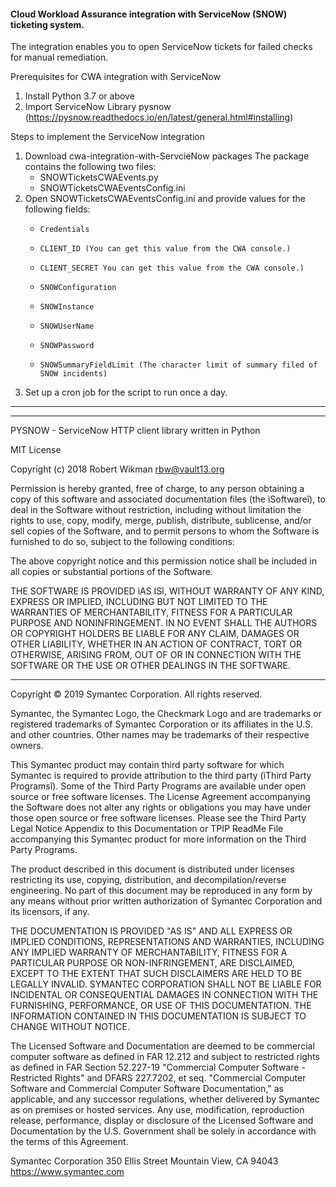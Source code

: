 #### Cloud Workload Assurance integration with ServiceNow (SNOW) ticketing system. 
The integration enables you to open ServiceNow tickets for failed checks for manual remediation.

 Prerequisites for CWA integration with ServiceNow
 1. Install Python 3.7 or above
 2. Import ServiceNow Library pysnow (https://pysnow.readthedocs.io/en/latest/general.html#installing)

 Steps to implement the ServiceNow integration
 1. Download cwa-integration-with-ServcieNow packages
 The package contains the following two files:
	  * SNOWTicketsCWAEvents.py
	  * SNOWTicketsCWAEventsConfig.ini
 2. Open SNOWTicketsCWAEventsConfig.ini and provide values for the following fields:
	  * `Credentials`
    * `CLIENT_ID (You can get this value from the CWA console.)`
    * `CLIENT_SECRET You can get this value from the CWA console.)`
	
	 * `SNOWConfiguration`
    * `SNOWInstance` 
    * `SNOWUserName` 
    * `SNOWPassword`
    * `SNOWSummaryFieldLimit (The character limit of summary filed of SNOW incidents)`
 3. Set up a cron job for the script to run once a day.


----------------------------------------------------------------------------------------------
----------------------------------------------------------------------------------------------
PYSNOW - ServiceNow HTTP client library written in Python
			    		    		
MIT License

Copyright (c) 2018 Robert Wikman <rbw@vault13.org>

Permission is hereby granted, free of charge, to any person obtaining a copy of this software and associated documentation files (the ìSoftwareî), to deal in the Software without restriction, including without limitation the rights to use, copy, modify, merge, publish, distribute, sublicense, and/or sell copies of the Software, and to permit persons to whom the Software is furnished to do so, subject to the following conditions:

The above copyright notice and this permission notice shall be included in all copies or substantial portions of the Software.

THE SOFTWARE IS PROVIDED ìAS ISî, WITHOUT WARRANTY OF ANY KIND, EXPRESS OR IMPLIED, INCLUDING BUT NOT LIMITED TO THE WARRANTIES OF MERCHANTABILITY, FITNESS FOR A PARTICULAR PURPOSE AND NONINFRINGEMENT. IN NO EVENT SHALL THE AUTHORS OR COPYRIGHT HOLDERS BE LIABLE FOR ANY CLAIM, DAMAGES OR OTHER LIABILITY, WHETHER IN AN ACTION OF CONTRACT, TORT OR OTHERWISE, ARISING FROM, OUT OF OR IN CONNECTION WITH THE SOFTWARE OR THE USE OR OTHER DEALINGS IN THE SOFTWARE.


--------------------------------------------------------------------------------------------------------------------------------------------------------------------------------------------
Copyright © 2019 Symantec Corporation. All rights reserved.

Symantec, the Symantec Logo, the Checkmark Logo and  are trademarks or registered trademarks of Symantec Corporation or its affiliates in the U.S. and other countries. Other names may be trademarks of their respective owners.

This Symantec product may contain third party software for which Symantec is required to provide attribution to the third party (ìThird Party Programsî). Some of the Third Party Programs are available under open source or free software licenses. The License Agreement accompanying the Software does not alter any rights or obligations you may have under those open source or free software licenses. Please see the Third Party Legal Notice Appendix to this Documentation or TPIP ReadMe File accompanying this Symantec product for more information on the Third Party Programs.

The product described in this document is distributed under licenses restricting its use, copying, distribution, and decompilation/reverse engineering. No part of this document may be reproduced in any form by any means without prior written authorization of Symantec Corporation and its licensors, if any.

THE DOCUMENTATION IS PROVIDED "AS IS" AND ALL EXPRESS OR IMPLIED CONDITIONS, REPRESENTATIONS AND WARRANTIES, INCLUDING ANY IMPLIED WARRANTY OF MERCHANTABILITY, FITNESS FOR A PARTICULAR PURPOSE OR NON-INFRINGEMENT, ARE DISCLAIMED, EXCEPT TO THE EXTENT THAT SUCH DISCLAIMERS ARE HELD TO BE LEGALLY INVALID. SYMANTEC CORPORATION SHALL NOT BE LIABLE FOR INCIDENTAL OR CONSEQUENTIAL DAMAGES IN CONNECTION WITH THE FURNISHING, PERFORMANCE, OR USE OF THIS DOCUMENTATION. THE INFORMATION CONTAINED IN THIS DOCUMENTATION IS SUBJECT TO CHANGE WITHOUT NOTICE.

The Licensed Software and Documentation are deemed to be commercial computer software as defined in FAR 12.212 and subject to restricted rights as defined in FAR Section 52.227-19 "Commercial Computer Software - Restricted Rights" and DFARS 227.7202, et seq. "Commercial Computer Software and Commercial Computer Software Documentation," as applicable, and any successor regulations, whether delivered by Symantec as on premises or hosted services. Any use, modification, reproduction release, performance, display or disclosure of the Licensed Software and Documentation by the U.S. Government shall be solely in accordance with the terms of this Agreement.

Symantec Corporation
350 Ellis Street
Mountain View, CA 94043
https://www.symantec.com
